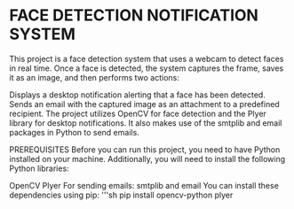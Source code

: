 # FACE DETECTION NOTIFICATION SYSTEM
This project is a face detection system that uses a webcam to detect faces in real time. Once a face is detected, the system captures the frame, saves it as an image, and then performs two actions:

Displays a desktop notification alerting that a face has been detected.
Sends an email with the captured image as an attachment to a predefined recipient.
The project utilizes OpenCV for face detection and the Plyer library for desktop notifications. It also makes use of the smtplib and email packages in Python to send emails.

PREREQUISITES
Before you can run this project, you need to have Python installed on your machine. Additionally, you will need to install the following Python libraries:

OpenCV
Plyer
For sending emails: smtplib and email
You can install these dependencies using pip:
'''sh
pip install opencv-python plyer
